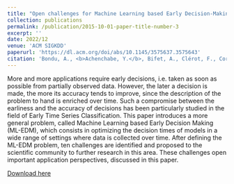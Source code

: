 ```yaml
---
title: "Open challenges for Machine Learning based Early Decision-Making research"
collection: publications
permalink: /publication/2015-10-01-paper-title-number-3
excerpt: ''
date: 2022/12
venue: 'ACM SIGKDD'
paperurl: 'https://dl.acm.org/doi/abs/10.1145/3575637.3575643'
citation: 'Bondu, A., <b>Achenchabe, Y.</b>, Bifet, A., Clérot, F., Cornuéjols, A., Gama, J., ... & Marteau, P. F. (2022). Open challenges for machine learning based early decision-making research. <i>ACM SIGKDD Explorations Newsletter</i>, 24(2), 12-31.'
---
```


More and more applications require early decisions, i.e. taken as soon as possible from partially observed data. However, the later a decision is made, the more its accuracy tends to improve, since the description of the problem to hand is enriched over time. Such a compromise between the earliness and the accuracy of decisions has been particularly studied in the field of Early Time Series Classification. This paper introduces a more general problem, called Machine Learning based Early Decision Making (ML-EDM), which consists in optimizing the decision times of models in a wide range of settings where data is collected over time. After defining the ML-EDM problem, ten challenges are identified and proposed to the scientific community to further research in this area. These challenges open important application perspectives, discussed in this paper.

[Download here](http://yachench.github.io/files/mledm_SIGKDD.pdf)


